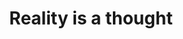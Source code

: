 ---
title: "Reality is a thought"
created: 2022-07-29
related:
  - _wikipedia/Boltzmann_brain.md
tags:
  - What is Reality
  - Fragment
---